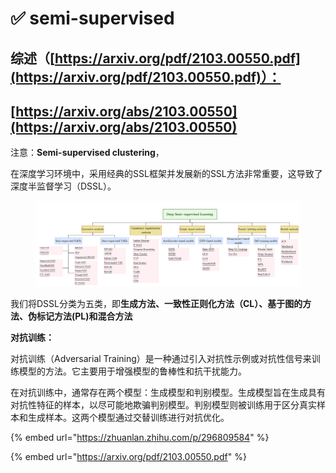 # ✅ semi-supervised

## 综述（[https://arxiv.org/pdf/2103.00550.pdf](https://arxiv.org/pdf/2103.00550.pdf)）：

## [https://arxiv.org/abs/2103.00550](https://arxiv.org/abs/2103.00550)

注意：**Semi-supervised clustering**，



在深度学习环境中，采用经典的SSL框架并发展新的SSL方法非常重要，这导致了深度半监督学习（DSSL）。

<figure><img src="../../.gitbook/assets/image (38).png" alt=""><figcaption></figcaption></figure>

我们将DSSL分类为五类，即**生成方法、一致性正则化方法（CL）、基于图的方法、伪标记方法(PL)和混合方法**



**对抗训练：**

对抗训练（Adversarial Training）是一种通过引入对抗性示例或对抗性信号来训练模型的方法。它主要用于增强模型的鲁棒性和抗干扰能力。

在对抗训练中，通常存在两个模型：生成模型和判别模型。生成模型旨在生成具有对抗性特征的样本，以尽可能地欺骗判别模型。判别模型则被训练用于区分真实样本和生成样本。这两个模型通过交替训练进行对抗优化。

{% embed url="https://zhuanlan.zhihu.com/p/296809584" %}

{% embed url="https://arxiv.org/pdf/2103.00550.pdf" %}
